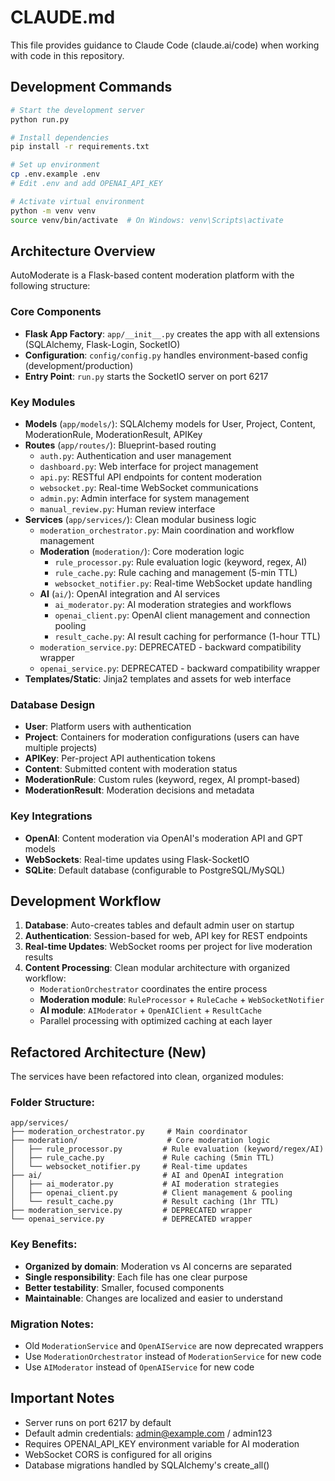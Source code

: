 # CLAUDE.md

This file provides guidance to Claude Code (claude.ai/code) when working with code in this repository.

## Development Commands

```bash
# Start the development server
python run.py

# Install dependencies
pip install -r requirements.txt

# Set up environment
cp .env.example .env
# Edit .env and add OPENAI_API_KEY

# Activate virtual environment
python -m venv venv
source venv/bin/activate  # On Windows: venv\Scripts\activate
```

## Architecture Overview

AutoModerate is a Flask-based content moderation platform with the following structure:

### Core Components

- **Flask App Factory**: `app/__init__.py` creates the app with all extensions (SQLAlchemy, Flask-Login, SocketIO)
- **Configuration**: `config/config.py` handles environment-based config (development/production)
- **Entry Point**: `run.py` starts the SocketIO server on port 6217

### Key Modules

- **Models** (`app/models/`): SQLAlchemy models for User, Project, Content, ModerationRule, ModerationResult, APIKey
- **Routes** (`app/routes/`): Blueprint-based routing
  - `auth.py`: Authentication and user management
  - `dashboard.py`: Web interface for project management
  - `api.py`: RESTful API endpoints for content moderation
  - `websocket.py`: Real-time WebSocket communications
  - `admin.py`: Admin interface for system management
  - `manual_review.py`: Human review interface
- **Services** (`app/services/`): Clean modular business logic
  - `moderation_orchestrator.py`: Main coordination and workflow management
  - **Moderation** (`moderation/`): Core moderation logic
    - `rule_processor.py`: Rule evaluation logic (keyword, regex, AI)
    - `rule_cache.py`: Rule caching and management (5-min TTL)
    - `websocket_notifier.py`: Real-time WebSocket update handling
  - **AI** (`ai/`): OpenAI integration and AI services
    - `ai_moderator.py`: AI moderation strategies and workflows
    - `openai_client.py`: OpenAI client management and connection pooling
    - `result_cache.py`: AI result caching for performance (1-hour TTL)
  - `moderation_service.py`: DEPRECATED - backward compatibility wrapper
  - `openai_service.py`: DEPRECATED - backward compatibility wrapper
- **Templates/Static**: Jinja2 templates and assets for web interface

### Database Design

- **User**: Platform users with authentication
- **Project**: Containers for moderation configurations (users can have multiple projects)
- **APIKey**: Per-project API authentication tokens
- **Content**: Submitted content with moderation status
- **ModerationRule**: Custom rules (keyword, regex, AI prompt-based)
- **ModerationResult**: Moderation decisions and metadata

### Key Integrations

- **OpenAI**: Content moderation via OpenAI's moderation API and GPT models
- **WebSockets**: Real-time updates using Flask-SocketIO
- **SQLite**: Default database (configurable to PostgreSQL/MySQL)

## Development Workflow

1. **Database**: Auto-creates tables and default admin user on startup
2. **Authentication**: Session-based for web, API key for REST endpoints
3. **Real-time Updates**: WebSocket rooms per project for live moderation results
4. **Content Processing**: Clean modular architecture with organized workflow:
   - `ModerationOrchestrator` coordinates the entire process
   - **Moderation module**: `RuleProcessor` + `RuleCache` + `WebSocketNotifier`
   - **AI module**: `AIModerator` + `OpenAIClient` + `ResultCache`
   - Parallel processing with optimized caching at each layer

## Refactored Architecture (New)

The services have been refactored into clean, organized modules:

### Folder Structure:
```
app/services/
├── moderation_orchestrator.py     # Main coordinator
├── moderation/                    # Core moderation logic
│   ├── rule_processor.py         # Rule evaluation (keyword/regex/AI)
│   ├── rule_cache.py             # Rule caching (5min TTL)
│   └── websocket_notifier.py     # Real-time updates
├── ai/                           # AI and OpenAI integration
│   ├── ai_moderator.py           # AI moderation strategies
│   ├── openai_client.py          # Client management & pooling
│   └── result_cache.py           # Result caching (1hr TTL)
├── moderation_service.py         # DEPRECATED wrapper
└── openai_service.py             # DEPRECATED wrapper
```

### Key Benefits:
- **Organized by domain**: Moderation vs AI concerns are separated
- **Single responsibility**: Each file has one clear purpose
- **Better testability**: Smaller, focused components
- **Maintainable**: Changes are localized and easier to understand

### Migration Notes:
- Old `ModerationService` and `OpenAIService` are now deprecated wrappers
- Use `ModerationOrchestrator` instead of `ModerationService` for new code
- Use `AIModerator` instead of `OpenAIService` for new code

## Important Notes

- Server runs on port 6217 by default
- Default admin credentials: admin@example.com / admin123
- Requires OPENAI_API_KEY environment variable for AI moderation
- WebSocket CORS is configured for all origins
- Database migrations handled by SQLAlchemy's create_all()